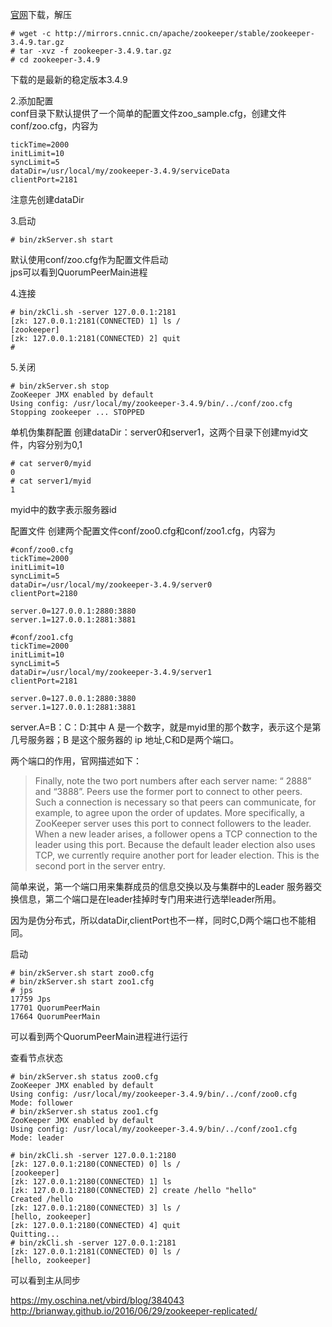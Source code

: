 [官网](http://zookeeper.apache.org/)下载，解压
```
# wget -c http://mirrors.cnnic.cn/apache/zookeeper/stable/zookeeper-3.4.9.tar.gz
# tar -xvz -f zookeeper-3.4.9.tar.gz
# cd zookeeper-3.4.9
```
下载的是最新的稳定版本3.4.9

2.添加配置  
conf目录下默认提供了一个简单的配置文件zoo_sample.cfg，创建文件conf/zoo.cfg，内容为
```
tickTime=2000
initLimit=10
syncLimit=5
dataDir=/usr/local/my/zookeeper-3.4.9/serviceData
clientPort=2181
```
注意先创建dataDir

3.启动
```
# bin/zkServer.sh start
```
默认使用conf/zoo.cfg作为配置文件启动  
jps可以看到QuorumPeerMain进程

4.连接
```
# bin/zkCli.sh -server 127.0.0.1:2181
[zk: 127.0.0.1:2181(CONNECTED) 1] ls /
[zookeeper]
[zk: 127.0.0.1:2181(CONNECTED) 2] quit
#
```

5.关闭

```
# bin/zkServer.sh stop
ZooKeeper JMX enabled by default
Using config: /usr/local/my/zookeeper-3.4.9/bin/../conf/zoo.cfg
Stopping zookeeper ... STOPPED
```

单机伪集群配置
创建dataDir：server0和server1，这两个目录下创建myid文件，内容分别为0,1
```
# cat server0/myid
0
# cat server1/myid
1
```
myid中的数字表示服务器id

配置文件
创建两个配置文件conf/zoo0.cfg和conf/zoo1.cfg，内容为
```
#conf/zoo0.cfg
tickTime=2000
initLimit=10
syncLimit=5
dataDir=/usr/local/my/zookeeper-3.4.9/server0
clientPort=2180

server.0=127.0.0.1:2880:3880
server.1=127.0.0.1:2881:3881

#conf/zoo1.cfg
tickTime=2000
initLimit=10
syncLimit=5
dataDir=/usr/local/my/zookeeper-3.4.9/server1
clientPort=2181

server.0=127.0.0.1:2880:3880
server.1=127.0.0.1:2881:3881
```
server.A=B：C：D:其中 A 是一个数字，就是myid里的那个数字，表示这个是第几号服务器；B 是这个服务器的 ip 地址,C和D是两个端口。

两个端口的作用，官网描述如下：

>Finally, note the two port numbers after each server name: “ 2888” and “3888”. Peers use the former port to connect to other peers. Such a connection is necessary so that peers can communicate, for example, to agree upon the order of updates. More specifically, a ZooKeeper server uses this port to connect followers to the leader. When a new leader arises, a follower opens a TCP connection to the leader using this port. Because the default leader election also uses TCP, we currently require another port for leader election. This is the second port in the server entry.

简单来说，第一个端口用来集群成员的信息交换以及与集群中的Leader 服务器交换信息，第二个端口是在leader挂掉时专门用来进行选举leader所用。

因为是伪分布式，所以dataDir,clientPort也不一样，同时C,D两个端口也不能相同。

启动
```
# bin/zkServer.sh start zoo0.cfg
# bin/zkServer.sh start zoo1.cfg
# jps
17759 Jps
17701 QuorumPeerMain
17664 QuorumPeerMain
```

可以看到两个QuorumPeerMain进程进行运行

查看节点状态
```
# bin/zkServer.sh status zoo0.cfg
ZooKeeper JMX enabled by default
Using config: /usr/local/my/zookeeper-3.4.9/bin/../conf/zoo0.cfg
Mode: follower
# bin/zkServer.sh status zoo1.cfg
ZooKeeper JMX enabled by default
Using config: /usr/local/my/zookeeper-3.4.9/bin/../conf/zoo1.cfg
Mode: leader

```


```
# bin/zkCli.sh -server 127.0.0.1:2180
[zk: 127.0.0.1:2180(CONNECTED) 0] ls /
[zookeeper]
[zk: 127.0.0.1:2180(CONNECTED) 1] ls
[zk: 127.0.0.1:2180(CONNECTED) 2] create /hello "hello"
Created /hello
[zk: 127.0.0.1:2180(CONNECTED) 3] ls /
[hello, zookeeper]
[zk: 127.0.0.1:2180(CONNECTED) 4] quit
Quitting...
# bin/zkCli.sh -server 127.0.0.1:2181
[zk: 127.0.0.1:2181(CONNECTED) 0] ls /
[hello, zookeeper]
```
可以看到主从同步


https://my.oschina.net/vbird/blog/384043  
http://brianway.github.io/2016/06/29/zookeeper-replicated/
